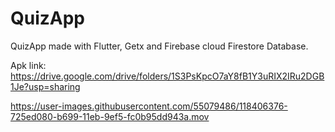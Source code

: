 # QuizApp

QuizApp made with Flutter, Getx and Firebase cloud Firestore Database.

Apk link: https://drive.google.com/drive/folders/1S3PsKpcO7aY8fB1Y3uRIX2IRu2DGB1Je?usp=sharing

https://user-images.githubusercontent.com/55079486/118406376-725ed080-b699-11eb-9ef5-fc0b95dd943a.mov


